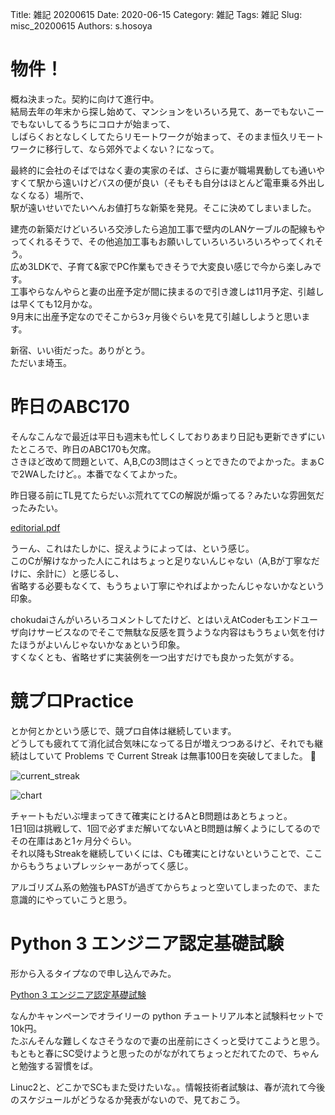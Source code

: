 Title: 雑記 20200615
Date: 2020-06-15
Category: 雑記
Tags: 雑記
Slug: misc_20200615
Authors: s.hosoya

# 物件！

概ね決まった。契約に向けて進行中。  
結局去年の年末から探し始めて、マンションをいろいろ見て、あーでもないこーでもないしてるうちにコロナが始まって、  
しばらくおとなしくしてたらリモートワークが始まって、そのまま恒久リモートワークに移行して、なら郊外でよくない？になって。  

最終的に会社のそばではなく妻の実家のそば、さらに妻が職場異動しても通いやすくて駅から遠いけどバスの便が良い（そもそも自分はほとんど電車乗る外出しなくなる）場所で、  
駅が遠いせいでたいへんお値打ちな新築を発見。そこに決めてしまいました。  

建売の新築だけどいろいろ交渉したら追加工事で壁内のLANケーブルの配線もやってくれるそうで、その他追加工事もお願いしていろいろいろいろやってくれそう。  
広め3LDKで、子育て&家でPC作業もできそうで大変良い感じで今から楽しみです。  
工事やらなんやらと妻の出産予定が間に挟まるので引き渡しは11月予定、引越しは早くても12月かな。  
9月末に出産予定なのでそこから3ヶ月後ぐらいを見て引越ししようと思います。  

新宿、いい街だった。ありがとう。  
ただいま埼玉。  

# 昨日のABC170

そんなこんなで最近は平日も週末も忙しくしておりあまり日記も更新できずにいたところで、昨日のABC170も欠席。  
さきほど改めて問題といて、A,B,Cの3問はさくっとできたのでよかった。まぁCで2WAしたけど。。本番でなくてよかった。  

昨日寝る前にTL見てたらだいぶ荒れててCの解説が煽ってる？みたいな雰囲気だったみたい。  

[editorial.pdf](https://img.atcoder.jp/abc170/editorial.pdf)  

うーん、これはたしかに、捉えようによっては、という感じ。  
このCが解けなかった人にこれはちょっと足りないんじゃない（A,Bが丁寧なだけに、余計に）と感じるし、  
省略する必要もなくて、もうちょい丁寧にやればよかったんじゃないかなという印象。  

chokudaiさんがいろいろコメントしてたけど、とはいえAtCoderもエンドユーザ向けサービスなのでそこで無駄な反感を買うような内容はもうちょい気を付けたほうがよいんじゃないかなぁという印象。  
すくなくとも、省略せずに実装例を一つ出すだけでも良かった気がする。  

# 競プロPractice

とか何とかという感じで、競プロ自体は継続しています。  
どうしても疲れてて消化試合気味になってる日が増えつつあるけど、それでも継続はしていて Problems で Current Streak は無事100日を突破してました。 :clap:

![current_streak](https://blog.watarinohibi.tokyo/images/20200615_cs.png "current_streak")   

![chart](https://blog.watarinohibi.tokyo/images/20200615_chart.png "chart")   

チャートもだいぶ埋まってきて確実にとけるAとB問題はあとちょっと。  
1日1回は挑戦して、1回で必ずまだ解いてないAとB問題は解くようにしてるのでその在庫はあと1ヶ月分ぐらい。  
それ以降もStreakを継続していくには、Cも確実にとけないということで、ここからもうちょいプレッシャーあがってく感じ。  

アルゴリズム系の勉強もPASTが過ぎてからちょっと空いてしまったので、また意識的にやっていこうと思う。  

# Python 3 エンジニア認定基礎試験

形から入るタイプなので申し込んでみた。  

[Python 3 エンジニア認定基礎試験](https://www.pythonic-exam.com/exam/basic)  

なんかキャンペーンでオライリーの python チュートリアル本と試験料セットで10k円。  
たぶんそんな難しくなさそうなので妻の出産前にさくっと受けてこようと思う。  
もともと春にSC受けようと思ったのがながれてちょっとだれてたので、ちゃんと勉強する習慣をば。  

Linuc2と、どこかでSCもまた受けたいな。。情報技術者試験は、春が流れて今後のスケジュールがどうなるか発表がないので、見ておこう。  
